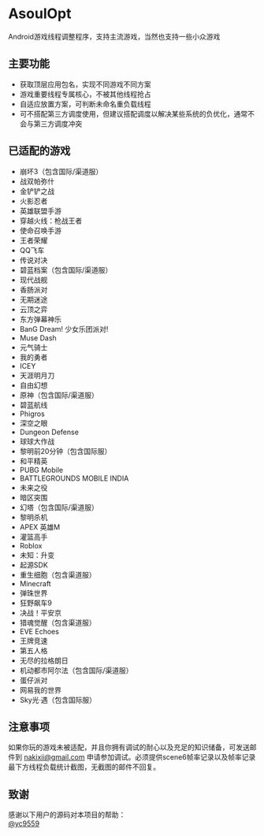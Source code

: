 # AsoulOpt
Android游戏线程调整程序，支持主流游戏，当然也支持一些小众游戏

## 主要功能
- 获取顶层应用包名，实现不同游戏不同方案
- 游戏重要线程专属核心，不被其他线程抢占
- 自适应放置方案，可判断未命名重负载线程
- 可不搭配第三方调度使用，但建议搭配调度以解决某些系统的负优化，通常不会与第三方调度冲突

## 已适配的游戏
- 崩坏3（包含国际/渠道服）
- 战双帕弥什
- 金铲铲之战
- 火影忍者
- 英雄联盟手游
- 穿越火线：枪战王者
- 使命召唤手游
- 王者荣耀
- QQ飞车
- 传说对决
- 碧蓝档案（包含国际/渠道服）
- 现代战舰
- 香肠派对
- 无期迷途
- 云顶之弈
- 东方弹幕神乐
- BanG Dream! 少女乐团派对!
- Muse Dash
- 元气骑士
- 我的勇者
- ICEY
- 天涯明月刀
- 自由幻想
- 原神（包含国际/渠道服）
- 碧蓝航线
- Phigros
- 深空之眼
- Dungeon Defense
- 球球大作战
- 黎明前20分钟（包含国际服）
- 和平精英
- PUBG Mobile
- BATTLEGROUNDS MOBILE INDIA
- 未来之役
- 暗区突围
- 幻塔（包含国际/渠道服）
- 黎明杀机
- APEX 英雄M
- 灌篮高手
- Roblox
- 未知：升变
- 起源SDK
- 重生细胞（包含渠道服）
- Minecraft
- 弹珠世界
- 狂野飙车9
- 决战！平安京
- 猎魂觉醒（包含渠道服）
- EVE Echoes
- 王牌竞速
- 第五人格
- 无尽的拉格朗日
- 机动都市阿尔法（包含国际/渠道服）
- 蛋仔派对
- 网易我的世界
- Sky光·遇（包含国际服）

## 注意事项
如果你玩的游戏未被适配，并且你拥有调试的耐心以及充足的知识储备，可发送邮件到 nakixii@gmail.com 申请参加调试。必须提供scene6帧率记录以及帧率记录最下方线程负载统计截图，无截图的邮件不回复。

## 致谢
感谢以下用户的源码对本项目的帮助：  
[@yc9559](https://github.com/yc9559)
